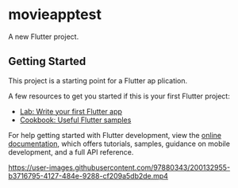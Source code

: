 # movieapptest

A new Flutter project.

## Getting Started

This project is a starting point for a Flutter ap
plication.

A few resources to get you started if this is your first Flutter project:

- [Lab: Write your first Flutter app](https://docs.flutter.dev/get-started/codelab)
- [Cookbook: Useful Flutter samples](https://docs.flutter.dev/cookbook)

For help getting started with Flutter development, view the
[online documentation](https://docs.flutter.dev/), which offers tutorials,
samples, guidance on mobile development, and a full API reference.


https://user-images.githubusercontent.com/97880343/200132955-b3716795-4127-484e-9288-cf209a5db2de.mp4


